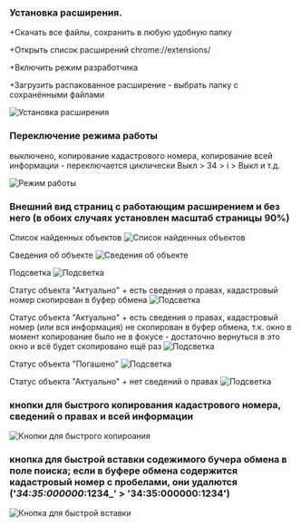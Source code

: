 ### Установка расширения.

+Скачать все файлы, сохранить в любую удобную папку

+Открыть список расширений chrome://extensions/

+Включить режим разработчика

+Загрузить распакованное расширение - выбрать папку с сохранёнными файлами

![Установка расширения](screenshots/0.png)

### Переключение режима работы

выключено, копирование кадастрового номера, копирование всей информации - переключается циклически Выкл > 34 > i > Выкл и т.д.

![Режим работы](screenshots/4.png)


### Внешний вид страниц с работающим расширением и без него (в обоих случаях установлен масштаб страницы 90%)

Список найденных объектов
![Список найденных объектов](screenshots/1.png)

Сведения об объекте
![Сведения об объекте](screenshots/2.png)

Подсветка
![Подсветка](screenshots/3.png)

Статус объекта "Актуально" + есть сведения о правах, кадастровый номер скопирован в буфер обмена
![Подсветка](screenshots/3-0.png)

Статус объекта "Актуально" + есть сведения о правах, кадастровый номер (или вся информация) не скопирован в буфер обмена, т.к. окно в момент копирование было не в фокусе - достаточно вернуться в это окно и всё будет скопировано ещё раз
![Подсветка](screenshots/3-1.png)

Статус объекта "Погашено" 
![Подсветка](screenshots/3-1.png)

Статус объекта "Актуально" + нет сведений о правах
![Подсветка](screenshots/3-2.png)

### кнопки для быстрого копирования кадастрового номера, сведений о правах и всей информации

![Кнопки для быстрого копироания ](https://github.com/0-6-1-7/rosreestr/blob/master/Chrome%20extension%20v.3.1/screenshots/5.png)

### кнопка для быстрой вставки содежимого бучера обмена в поле поиска; если в буфере обмена содержится кадастровый номер с пробелами, они удалются ('_34:35:000000_:1234_' > '34:35:000000:1234')

![Кнопка для быстрой вставки ](https://github.com/0-6-1-7/rosreestr/blob/master/Chrome%20extension%20v.3.1/screenshots/6.png)

